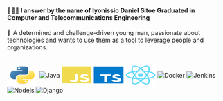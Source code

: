 #### 🧑🏽‍💻 I answer by the name of Iyonissio Daniel Sitoe Graduated in Computer and Telecommunications Engineering

💬 A determined and challenge-driven young man, passionate about technologies and wants to use them as a tool to leverage people and organizations.

 <div style="display: inline_block"><br>
  <img align="center" alt="Rafa-Python" height="50" width="70" src="https://raw.githubusercontent.com/devicons/devicon/master/icons/python/python-original.svg">
  <img align="center" alt="Java" height="60" width="70" src="https://user-images.githubusercontent.com/57901563/169515389-09317c46-9a88-4c9c-baa8-23ba0813bc6e.svg">
  <img align="center" alt="Rafa-Js" height="40" width="70" src="https://raw.githubusercontent.com/devicons/devicon/master/icons/javascript/javascript-plain.svg">
  <img align="center" alt="Rafa-Ts" height="40" width="70" src="https://raw.githubusercontent.com/devicons/devicon/master/icons/typescript/typescript-plain.svg">
  <img align="center" alt="Rafa-React" height="50" width="70" src="https://raw.githubusercontent.com/devicons/devicon/master/icons/react/react-original.svg">
  <img align="center" alt="Docker" height="50" width="70" src="https://user-images.githubusercontent.com/57901563/169516112-a1027c4c-d0cc-408c-92d5-030a4564e308.svg">
  <img align="center" alt="Jenkins" height="50" width="70" src="https://user-images.githubusercontent.com/57901563/169843160-92770fd1-71d1-452d-8fee-8e5d87f55387.svg">
  <img align="center" alt="Nodejs" height="60" width="100" src="https://user-images.githubusercontent.com/57901563/169516863-e365040a-7576-4be2-a66e-3cb773683e35.svg">
  <img align="center" alt="Django" height="95" width="120" src="https://user-images.githubusercontent.com/57901563/169840946-2b46555f-1166-4933-a03d-79fcea3ade12.png">
</div>
